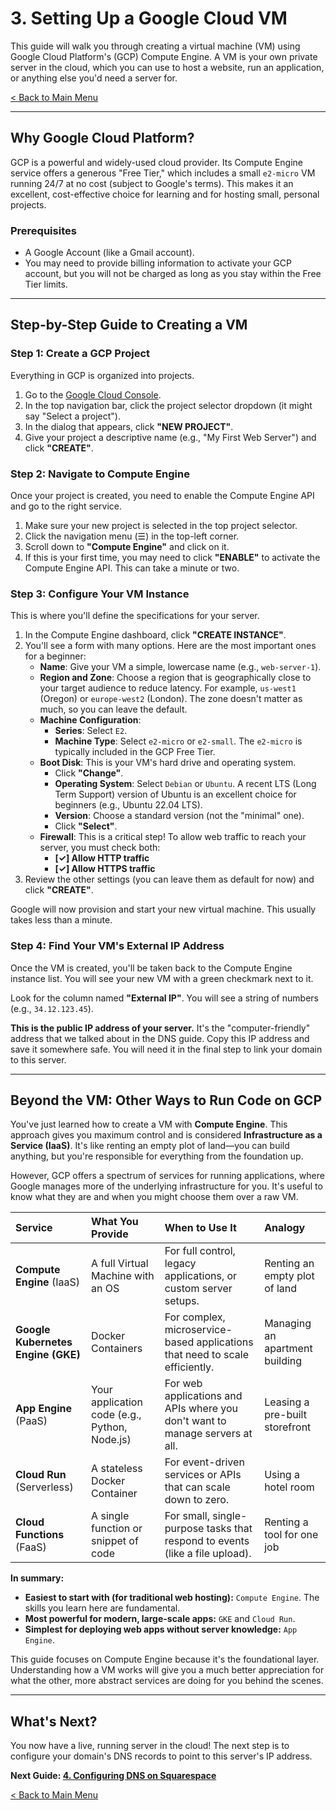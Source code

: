 # 3. Setting Up a Google Cloud VM

This guide will walk you through creating a virtual machine (VM) using Google Cloud Platform's (GCP) Compute Engine. A VM is your own private server in the cloud, which you can use to host a website, run an application, or anything else you'd need a server for.

[< Back to Main Menu](./README.md)

---

## Why Google Cloud Platform?

GCP is a powerful and widely-used cloud provider. Its Compute Engine service offers a generous "Free Tier," which includes a small `e2-micro` VM running 24/7 at no cost (subject to Google's terms). This makes it an excellent, cost-effective choice for learning and for hosting small, personal projects.

### Prerequisites

-   A Google Account (like a Gmail account).
-   You may need to provide billing information to activate your GCP account, but you will not be charged as long as you stay within the Free Tier limits.

---

## Step-by-Step Guide to Creating a VM

### Step 1: Create a GCP Project

Everything in GCP is organized into projects.

1.  Go to the [Google Cloud Console](https://console.cloud.google.com/).
2.  In the top navigation bar, click the project selector dropdown (it might say "Select a project").
3.  In the dialog that appears, click **"NEW PROJECT"**.
4.  Give your project a descriptive name (e.g., "My First Web Server") and click **"CREATE"**.

### Step 2: Navigate to Compute Engine

Once your project is created, you need to enable the Compute Engine API and go to the right service.

1.  Make sure your new project is selected in the top project selector.
2.  Click the navigation menu (☰) in the top-left corner.
3.  Scroll down to **"Compute Engine"** and click on it.
4.  If this is your first time, you may need to click **"ENABLE"** to activate the Compute Engine API. This can take a minute or two.

### Step 3: Configure Your VM Instance

This is where you'll define the specifications for your server.

1.  In the Compute Engine dashboard, click **"CREATE INSTANCE"**.
2.  You'll see a form with many options. Here are the most important ones for a beginner:
    *   **Name**: Give your VM a simple, lowercase name (e.g., `web-server-1`).
    *   **Region and Zone**: Choose a region that is geographically close to your target audience to reduce latency. For example, `us-west1` (Oregon) or `europe-west2` (London). The zone doesn't matter as much, so you can leave the default.
    *   **Machine Configuration**:
        *   **Series**: Select `E2`.
        *   **Machine Type**: Select `e2-micro` or `e2-small`. The `e2-micro` is typically included in the GCP Free Tier.
    *   **Boot Disk**: This is your VM's hard drive and operating system.
        *   Click **"Change"**.
        *   **Operating System**: Select `Debian` or `Ubuntu`. A recent LTS (Long Term Support) version of Ubuntu is an excellent choice for beginners (e.g., Ubuntu 22.04 LTS).
        *   **Version**: Choose a standard version (not the "minimal" one).
        *   Click **"Select"**.
    *   **Firewall**: This is a critical step! To allow web traffic to reach your server, you must check both:
        *   **[✓] Allow HTTP traffic**
        *   **[✓] Allow HTTPS traffic**
3.  Review the other settings (you can leave them as default for now) and click **"CREATE"**.

Google will now provision and start your new virtual machine. This usually takes less than a minute.

### Step 4: Find Your VM's External IP Address

Once the VM is created, you'll be taken back to the Compute Engine instance list. You will see your new VM with a green checkmark next to it.

Look for the column named **"External IP"**. You will see a string of numbers (e.g., `34.12.123.45`).

**This is the public IP address of your server.** It's the "computer-friendly" address that we talked about in the DNS guide. Copy this IP address and save it somewhere safe. You will need it in the final step to link your domain to this server.

---

## Beyond the VM: Other Ways to Run Code on GCP

You've just learned how to create a VM with **Compute Engine**. This approach gives you maximum control and is considered **Infrastructure as a Service (IaaS)**. It's like renting an empty plot of land—you can build anything, but you're responsible for everything from the foundation up.

However, GCP offers a spectrum of services for running applications, where Google manages more of the underlying infrastructure for you. It's useful to know what they are and when you might choose them over a raw VM.

| Service                   | What You Provide                               | When to Use It                                                                 | Analogy                    |
| :------------------------ | :--------------------------------------------- | :----------------------------------------------------------------------------- | :------------------------- |
| **Compute Engine** (IaaS) | A full Virtual Machine with an OS              | For full control, legacy applications, or custom server setups.                | Renting an empty plot of land |
| **Google Kubernetes Engine (GKE)** | Docker Containers                              | For complex, microservice-based applications that need to scale efficiently. | Managing an apartment building |
| **App Engine** (PaaS)         | Your application code (e.g., Python, Node.js)  | For web applications and APIs where you don't want to manage servers at all. | Leasing a pre-built storefront |
| **Cloud Run** (Serverless)    | A stateless Docker Container                   | For event-driven services or APIs that can scale down to zero.                 | Using a hotel room        |
| **Cloud Functions** (FaaS)  | A single function or snippet of code           | For small, single-purpose tasks that respond to events (like a file upload).   | Renting a tool for one job |

**In summary:**

-   **Easiest to start with (for traditional web hosting):** `Compute Engine`. The skills you learn here are fundamental.
-   **Most powerful for modern, large-scale apps:** `GKE` and `Cloud Run`.
-   **Simplest for deploying web apps without server knowledge:** `App Engine`.

This guide focuses on Compute Engine because it's the foundational layer. Understanding how a VM works will give you a much better appreciation for what the other, more abstract services are doing for you behind the scenes.

---

## What's Next?

You now have a live, running server in the cloud! The next step is to configure your domain's DNS records to point to this server's IP address.

**Next Guide: [4. Configuring DNS on Squarespace](./squarespace-dns-setup.md)**

[< Back to Main Menu](./README.md)